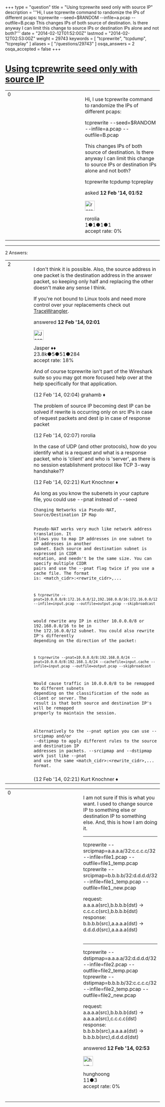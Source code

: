 +++
type = "question"
title = "Using tcprewrite seed only with source IP"
description = '''Hi, I use tcprewrite command to randomize the IPs of different pcaps: tcprewrite --seed=$RANDOM --infile=a.pcap --outfile=B.pcap This changes IPs of both source of destination. Is there anyway I can limit this change to source IPs or destination IPs alone and not both?'''
date = "2014-02-12T01:52:00Z"
lastmod = "2014-02-12T02:53:00Z"
weight = 29743
keywords = [ "tcprewrite", "tcpdump", "tcpreplay" ]
aliases = [ "/questions/29743" ]
osqa_answers = 2
osqa_accepted = false
+++

<div class="headNormal">

# [Using tcprewrite seed only with source IP](/questions/29743/using-tcprewrite-seed-only-with-source-ip)

</div>

<div id="main-body">

<div id="askform">

<table id="question-table" style="width:100%;"><colgroup><col style="width: 50%" /><col style="width: 50%" /></colgroup><tbody><tr class="odd"><td style="width: 30px; vertical-align: top"><div class="vote-buttons"><div id="post-29743-score" class="post-score" title="current number of votes">0</div><div id="favorite-count" class="favorite-count"></div></div></td><td><div id="item-right"><div class="question-body"><p>Hi, I use tcprewrite command to randomize the IPs of different pcaps:</p><p>tcprewrite --seed=$RANDOM --infile=a.pcap --outfile=B.pcap</p><p>This changes IPs of both source of destination. Is there anyway I can limit this change to source IPs or destination IPs alone and not both?</p></div><div id="question-tags" class="tags-container tags">tcprewrite tcpdump tcpreplay</div><div id="question-controls" class="post-controls"></div><div class="post-update-info-container"><div class="post-update-info post-update-info-user"><p>asked <strong>12 Feb '14, 01:52</strong></p><img src="https://secure.gravatar.com/avatar/7de50997071624d6dc5a409a0386b2ef?s=32&amp;d=identicon&amp;r=g" class="gravatar" width="32" height="32" alt="rorolia&#39;s gravatar image" /><p>rorolia<br />
<span class="score" title="1 reputation points">1</span><span title="1 badges"><span class="badge1">●</span><span class="badgecount">1</span></span><span title="1 badges"><span class="silver">●</span><span class="badgecount">1</span></span><span title="1 badges"><span class="bronze">●</span><span class="badgecount">1</span></span><br />
<span class="accept_rate" title="Rate of the user&#39;s accepted answers">accept rate:</span> <span title="rorolia has no accepted answers">0%</span></p></div></div><div id="comments-container-29743" class="comments-container"></div><div id="comment-tools-29743" class="comment-tools"></div><div class="clear"></div><div id="comment-29743-form-container" class="comment-form-container"></div><div class="clear"></div></div></td></tr></tbody></table>

------------------------------------------------------------------------

<div class="tabBar">

<span id="sort-top"></span>

<div class="headQuestions">

2 Answers:

</div>

</div>

<span id="29744"></span>

<div id="answer-container-29744" class="answer">

<table style="width:100%;"><colgroup><col style="width: 50%" /><col style="width: 50%" /></colgroup><tbody><tr class="odd"><td style="width: 30px; vertical-align: top"><div class="vote-buttons"><div id="post-29744-score" class="post-score" title="current number of votes">2</div></div></td><td><div class="item-right"><div class="answer-body"><p>I don't think it is possible. Also, the source address in one packet is the destination address in the answer packet, so keeping only half and replacing the other doesn't make any sense I think.</p><p>If you're not bound to Linux tools and need more control over your replacements check out <a href="http://www.tracewrangler.com">TraceWrangler</a>.</p></div><div class="answer-controls post-controls"></div><div class="post-update-info-container"><div class="post-update-info post-update-info-user"><p>answered <strong>12 Feb '14, 02:01</strong></p><img src="https://secure.gravatar.com/avatar/c578ba2967741f25aebd6afef702f432?s=32&amp;d=identicon&amp;r=g" class="gravatar" width="32" height="32" alt="Jasper&#39;s gravatar image" /><p>Jasper ♦♦<br />
<span class="score" title="23806 reputation points"><span>23.8k</span></span><span title="5 badges"><span class="badge1">●</span><span class="badgecount">5</span></span><span title="51 badges"><span class="silver">●</span><span class="badgecount">51</span></span><span title="284 badges"><span class="bronze">●</span><span class="badgecount">284</span></span><br />
<span class="accept_rate" title="Rate of the user&#39;s accepted answers">accept rate:</span> <span title="Jasper has 263 accepted answers">18%</span></p></div></div><div id="comments-container-29744" class="comments-container"><span id="29745"></span><div id="comment-29745" class="comment"><div id="post-29745-score" class="comment-score"></div><div class="comment-text"><p>And of course tcprewrite isn't part of the Wireshark suite so you may got more focused help over at the help specifically for that application.</p></div><div id="comment-29745-info" class="comment-info"><span class="comment-age">(12 Feb '14, 02:04)</span> grahamb ♦</div></div><span id="29747"></span><div id="comment-29747" class="comment"><div id="post-29747-score" class="comment-score"></div><div class="comment-text"><p>The problem of source IP becoming dest IP can be solved if rewrite is occurring only on src IPs in case of request packets and dest ip in case of response packet</p></div><div id="comment-29747-info" class="comment-info"><span class="comment-age">(12 Feb '14, 02:07)</span> rorolia</div></div><span id="29749"></span><div id="comment-29749" class="comment"><div id="post-29749-score" class="comment-score"></div><div class="comment-text"><p>In the case of UDP (and other protocols), how do you identify what is a request and what is a response packet, who is 'client' and who is 'server', as there is no session establishment protocol like TCP 3-way handshake??</p></div><div id="comment-29749-info" class="comment-info"><span class="comment-age">(12 Feb '14, 02:21)</span> Kurt Knochner ♦</div></div><span id="29750"></span><div id="comment-29750" class="comment"><div id="post-29750-score" class="comment-score"></div><div class="comment-text"><p>As long as you know the subenets in your capture file, you could use --pnat instead of --seed</p><pre><code>Changing Networks via Pseudo-NAT, Source/Destination IP Map

Pseudo-NAT works very much like network address translation. It allows you to map IP addresses in one subnet to IP addresses in another subnet. Each source and destination subnet is expressed in CIDR notation, and needn&#39;t be the same size. You can specify multiple CIDR pairs and use the --pnat flag twice if you use a cache file. The format is: &lt;match_cidr&gt;:&lt;rewrite_cidr&gt;,...

    $ tcprewrite --pnat=10.0.0.0/8:172.16.0.0/12,192.168.0.0/16:172.16.0.0/12 --infile=input.pcap --outfile=output.pcap --skipbroadcast

would rewrite any IP in either 10.0.0.0/8 or 192.168.0.0/16 to be in the 172.16.0.0/12 subnet. You could also rewrite IP&#39;s differently depending on the direction of the packet:

    $ tcprewrite --pnat=10.0.0.0/8:192.168.0.0/24 --pnat=10.0.0.0/8:192.168.1.0/24 --cachefile=input.cache --infile=input.pcap --outfile=output.pcap --skipbroadcast

Would cause traffic in 10.0.0.0/8 to be remapped to different subnets depending on the classification of the node as client or server. The result is that both source and destination IP&#39;s will be remapped properly to maintain the session.

Alternatively to the --pnat option you can use --srcipmap and/or --dstipmap to apply different rules to the source and destination IP addresses in packets. --srcipmap and --dstipmap work just like --pnat and use the same &lt;match_cidr&gt;:&lt;rewrite_cidr&gt;,... format. </code></pre></div><div id="comment-29750-info" class="comment-info"><span class="comment-age">(12 Feb '14, 02:21)</span> Kurt Knochner ♦</div></div></div><div id="comment-tools-29744" class="comment-tools"></div><div class="clear"></div><div id="comment-29744-form-container" class="comment-form-container"></div><div class="clear"></div></div></td></tr></tbody></table>

</div>

<span id="29753"></span>

<div id="answer-container-29753" class="answer">

<table style="width:100%;"><colgroup><col style="width: 50%" /><col style="width: 50%" /></colgroup><tbody><tr class="odd"><td style="width: 30px; vertical-align: top"><div class="vote-buttons"><div id="post-29753-score" class="post-score" title="current number of votes">0</div></div></td><td><div class="item-right"><div class="answer-body"><p>I am not sure if this is what you want. I used to change source IP to something else or destination IP to something else. And, this is how I am doing it.</p><hr /><p>tcprewrite --srcipmap=a.a.a.a/32:c.c.c.c/32 --infile=file1.pcap --outfile=file1_temp.pcap<br />
tcprewrite --srcipmap=b.b.b.b/32:d.d.d.d/32 --infile=file1_temp.pcap --outfile=file1_new.pcap</p><p>request:<br />
a.a.a.a(src),b.b.b.b(dst) -&gt; c.c.c.c(src),b.b.b.b(dst)<br />
response:<br />
b.b.b.b(src),a.a.a.a(dst) -&gt; d.d.d.d(src),a.a.a.a(dst)<br />
<br />
</p><hr /><p>tcprewrite --dstipmap=a.a.a.a/32:d.d.d.d/32 --infile=file2.pcap --outfile=file2_temp.pcap<br />
tcprewrite --dstipmap=b.b.b.b/32:c.c.c.c/32 --infile=file2_temp.pcap --outfile=file2_new.pcap</p><p>request:<br />
a.a.a.a(src),b.b.b.b(dst) -&gt; a.a.a.a(src),c.c.c.c(dst)<br />
response:<br />
b.b.b.b(src),a.a.a.a(dst) -&gt; b.b.b.b(src),d.d.d.d(dst)</p></div><div class="answer-controls post-controls"></div><div class="post-update-info-container"><div class="post-update-info post-update-info-user"><p>answered <strong>12 Feb '14, 02:53</strong></p><img src="https://secure.gravatar.com/avatar/c1ab41a3eb718abcabc86051c1bcd165?s=32&amp;d=identicon&amp;r=g" class="gravatar" width="32" height="32" alt="hunghoong&#39;s gravatar image" /><p>hunghoong<br />
<span class="score" title="11 reputation points">11</span><span title="3 badges"><span class="bronze">●</span><span class="badgecount">3</span></span><br />
<span class="accept_rate" title="Rate of the user&#39;s accepted answers">accept rate:</span> <span title="hunghoong has no accepted answers">0%</span> </br></br></p></div></div><div id="comments-container-29753" class="comments-container"></div><div id="comment-tools-29753" class="comment-tools"></div><div class="clear"></div><div id="comment-29753-form-container" class="comment-form-container"></div><div class="clear"></div></div></td></tr></tbody></table>

</div>

<div class="paginator-container-left">

</div>

</div>

</div>

